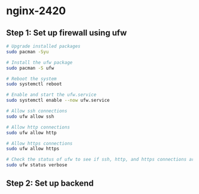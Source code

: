 # nginx-2420

## Step 1: Set up firewall using ufw

```bash
# Upgrade installed packages
sudo pacman -Syu

# Install the ufw package
sudo pacman -S ufw

# Reboot the system
sudo systemctl reboot

# Enable and start the ufw.service
sudo systemctl enable --now ufw.service

# Allow ssh connections
sudo ufw allow ssh

# Allow http connections
sudo ufw allow http

# Allow https connections
sudo ufw allow https

# Check the status of ufw to see if ssh, http, and https connections are all allowed
sudo ufw status verbose
```

## Step 2: Set up backend

